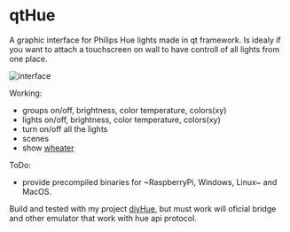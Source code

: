 # qtHue
A graphic interface for Philips Hue lights made in qt framework.
Is idealy if you want to attach a touchscreen on wall to have controll of all lights from one place.

![interface](https://github.com/mariusmotea/qtHue/blob/master/Screenshot.png?raw=true)

Working:
 - groups on/off, brightness, color temperature, colors(xy)
 - lights on/off, brightness, color temperature, colors(xy) 
 - turn on/off all the lights
 - scenes
 - show [wheater](https://openweathermap.org/api)
 
 ToDo:
   - provide precompiled binaries for ~RaspberryPi, Windows, Linux~ and MacOS.

Build and tested with my project [diyHue](https://github.com/mariusmotea/diyHue), but must work will oficial bridge and other emulator that work with hue api protocol.

